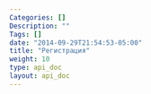 ```yaml
---
Categories: []
Description: ""
Tags: []
date: "2014-09-29T21:54:53-05:00"
title: "Регистрация"
weight: 10
type: api_doc
layout: api_doc
---
```



